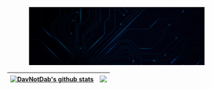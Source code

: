 
<div class="banner" align="center">
    <a href="https://DavNotDab.github.io"><img width="80%" alt="Hello, I'm Dav (Not Dab). I program stuff!" src="./assets/banner.gif" /></a>
</div>

| <a href="https://github.com/DavNotDab/github-readme-stats"><img align="center" src="https://github-readme-stats.vercel.app/api?username=DavNotDab&show_icons=true&include_all_commits=true&theme=nightowl&hide_border=true" alt="DavNotDab's github stats" /></a> | <a href="https://github.com/DavNotDab/github-readme-stats"><img align="center" src="https://github-readme-stats.vercel.app/api/top-langs/?username=DavNotDab&layout=compact&theme=nightowl&hide_border=true" /></a> |
| ------------- | ------------- |
